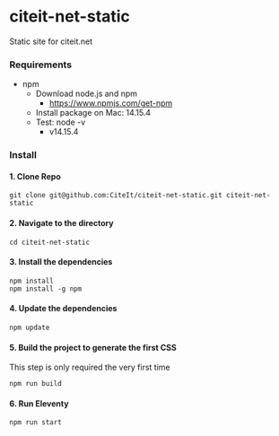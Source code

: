 # citeit-net-static
Static site for citeit.net

### Requirements

* npm
    - Download node.js and npm
      * https://www.npmjs.com/get-npm
    - Install package on Mac: 14.15.4
    - Test: node -v
      * v14.15.4

### Install 

#### 1. Clone Repo

```
git clone git@github.com:CiteIt/citeit-net-static.git citeit-net-static
```

#### 2. Navigate to the directory

```
cd citeit-net-static
```

#### 3. Install the dependencies

```
npm install
npm install -g npm
```

#### 4. Update the dependencies

```
npm update
```

#### 5. Build the project to generate the first CSS
This step is only required the very first time

```
npm run build
```

#### 6. Run Eleventy

```
npm run start
```